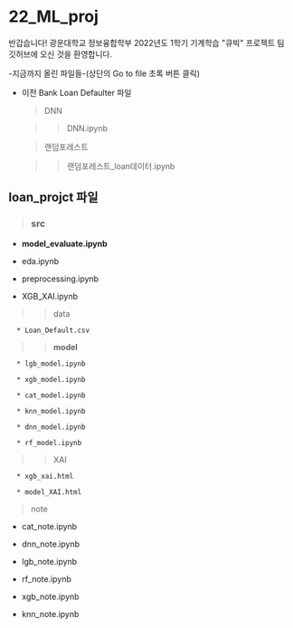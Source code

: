 # 22_ML_proj

반갑습니다!
광운대학교 정보융합학부 2022년도 1학기 기계학습 "큐빅" 프로젝트 팀 깃허브에 오신 것을 환영합니다.

-지금까지 올린 파일들-(상단의 Go to file 초록 버튼 클릭)  

- 이전 Bank Loan Defaulter 파일  

  > DNN  
    
  > > DNN.ipynb  

  > 랜덤포레스트

  > > 랜덤포레스트_loan데이터.ipynb  

## loan_projct 파일  

  > ### src  
  
  * **model_evaluate.ipynb**    
  
  * eda.ipynb  
  
  * preprocessing.ipynb  
  
  * XGB_XAI.ipynb   

  > > data  
  
      * Loan_Default.csv  

  > > **model**  

      * lgb_model.ipynb  

      * xgb_model.ipynb  

      * cat_model.ipynb  
  
      * knn_model.ipynb  
  
      * dnn_model.ipynb  

      * rf_model.ipynb  

  > > XAI  
  
      * xgb_xai.html  
  
      * model_XAI.html  

  > note  
  
  * cat_note.ipynb  
  
  * dnn_note.ipynb  
  
  * lgb_note.ipynb  
  
  * rf_note.ipynb  
  
  * xgb_note.ipynb  
  
  * knn_note.ipynb  


